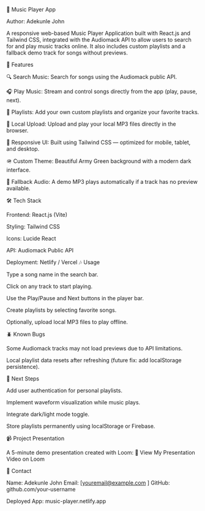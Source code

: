 🎵 Music Player App

Author: Adekunle John

A responsive web-based Music Player Application built with React.js and Tailwind CSS, integrated with the Audiomack API to allow users to search for and play music tracks online. It also includes custom playlists and a fallback demo track for songs without previews.

🚀 Features

🔍 Search Music: Search for songs using the Audiomack public API.

🎧 Play Music: Stream and control songs directly from the app (play, pause, next).

📂 Playlists: Add your own custom playlists and organize your favorite tracks.

💾 Local Upload: Upload and play your local MP3 files directly in the browser.

🌈 Responsive UI: Built using Tailwind CSS — optimized for mobile, tablet, and desktop.

🪖 Custom Theme: Beautiful Army Green background with a modern dark interface.

🧩 Fallback Audio: A demo MP3 plays automatically if a track has no preview available.

🛠️ Tech Stack

Frontend: React.js (Vite)

Styling: Tailwind CSS

Icons: Lucide React

API: Audiomack Public API

Deployment: Netlify / Vercel
🎶 Usage

Type a song name in the search bar.

Click on any track to start playing.

Use the Play/Pause and Next buttons in the player bar.

Create playlists by selecting favorite songs.

Optionally, upload local MP3 files to play offline.

🪲 Known Bugs

Some Audiomack tracks may not load previews due to API limitations.

Local playlist data resets after refreshing (future fix: add localStorage persistence).

🔮 Next Steps

Add user authentication for personal playlists.

Implement waveform visualization while music plays.

Integrate dark/light mode toggle.

Store playlists permanently using localStorage or Firebase.

📹 Project Presentation

A 5-minute demo presentation created with Loom:
🎥 View My Presentation Video on Loom

💬 Contact

Name: Adekunle John
Email: [youremail@example.com
]
GitHub: github.com/your-username

Deployed App: music-player.netlify.app
